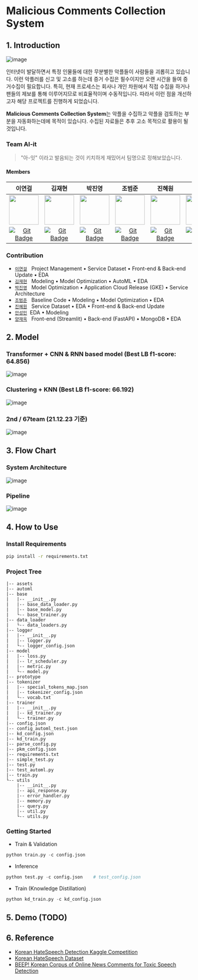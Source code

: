 # Malicious Comments Collection System

## 1. Introduction

![image](https://user-images.githubusercontent.com/48538655/146724216-66d3da83-5024-4253-b170-1acd4449a344.png)

  인터넷이 발달하면서 특정 인물들에 대한 무분별한 악플들이 사람들을 괴롭히고 있습니다. 이런 악플러를 신고 및 고소를 하는데 증거 수집은 필수이지만 오랜 시간을 들여 증거수집이 필요합니다. 특히, 현재 프로세스는 회사나 개인 차원에서 직접 수집을 하거나 팬들의 제보를 통해 이루어지므로 비효율적이며 수동적입니다. 따라서 이런 점을 개선하고자 해당 프로젝트를 진행하게 되었습니다.

  **Malicious Comments Collection System**는 악플을 수집하고 악플을 검토하는 부분을 자동화하는데에 목적이 있습니다. 수집된 자료들은 추후 고소 목적으로 활용이 될 것입니다. 

### Team AI-it

> "아-잇" 이라고 발음되는 것이 키치하게 재밌어서 팀명으로 정해보았습니다.

#### Members

|                            이연걸                            |                            김재현                            |                            박진영                            |                            조범준                            |                            진혜원                            |                            안성민                            |                            양재욱                            |
| :----------------------------------------------------------: | :----------------------------------------------------------: | :----------------------------------------------------------: | :----------------------------------------------------------: | :----------------------------------------------------------: | :----------------------------------------------------------: | :----------------------------------------------------------: |
| <img src='https://avatars.githubusercontent.com/u/48538655?v=4' height=80 width=80px></img> | <img src='https://avatars.githubusercontent.com/u/83448285?v=4' height=80 width=80px></img> | <img src='https://avatars.githubusercontent.com/u/34739974?v=4' height=80 width=80px></img> | <img src='https://avatars.githubusercontent.com/u/20266073?v=4' height=80 width=80px></img> | <img src='https://avatars.githubusercontent.com/u/39722108?v=4' height=80 width=80px></img> | <img src='https://avatars.githubusercontent.com/u/81609329?v=4' height=80 width=80px></img> | <img src='https://avatars.githubusercontent.com/u/56633607?v=4' height=80 width=80px></img> |
| [![Git Badge](http://img.shields.io/badge/-Github-black?style=flat-square&logo=github)](https://github.com/LeeYeonGeol) | [![Git Badge](http://img.shields.io/badge/-Github-black?style=flat-square&logo=github)](https://github.com/CozyKim) | [![Git Badge](http://img.shields.io/badge/-Github-black?style=flat-square&logo=github)](https://github.com/nazzang49) | [![Git Badge](http://img.shields.io/badge/-Github-black?style=flat-square&logo=github)](https://github.com/goattier) | [![Git Badge](http://img.shields.io/badge/-Github-black?style=flat-square&logo=github)](https://github.com/hyewon11) | [![Git Badge](http://img.shields.io/badge/-Github-black?style=flat-square&logo=github)](https://github.com/tttangmin) | [![Git Badge](http://img.shields.io/badge/-Github-black?style=flat-square&logo=github)](https://github.com/didwodnr123) |

### Contribution

- [`이연걸`](https://github.com/LeeYeonGeol) &nbsp; Project Management • Service Dataset • Front-end & Back-end Update • EDA
- [`김재현`](https://github.com/CozyKim) &nbsp; Modeling • Model Optimization • AutoML • EDA
- [`박진영`](https://github.com/nazzang49) &nbsp; Model Optimization • Application Cloud Release (GKE) • Service Architecture
- [`조범준`](https://github.com/goattier) &nbsp; Baseline Code • Modeling • Model Optimization • EDA
- [`진혜원`](https://github.com/hyewon11) &nbsp; Service Dataset • EDA • Front-end & Back-end Update
- [`안성민`](https://github.com/tttangmin)  &nbsp;EDA • Modeling
- [`양재욱`](https://github.com/didwodnr123) &nbsp; Front-end (Streamlit) • Back-end (FastAPI) • MongoDB •  EDA

## 2. Model

### Transformer + CNN & RNN based model (Best LB f1-score: 64.856)
![image](https://user-images.githubusercontent.com/20266073/147147702-ff94e551-ea1c-4b4e-bdd5-622a31680442.png)

### Clustering + KNN (Best LB f1-score: 66.192)
![image](https://user-images.githubusercontent.com/20266073/147147922-aebcf049-1f3f-49b3-954f-a9322d4ec901.png)

### 2nd / 67team (21.12.23 기준)
![image](https://user-images.githubusercontent.com/20266073/147148111-587f6ca2-0252-4237-ab63-bc9e919c3064.png)


## 3. Flow Chart

### System Architecture

![image](https://user-images.githubusercontent.com/39722108/147093220-ef42c25c-c240-4911-93c9-ec0eb81af432.png)

### Pipeline

![image](https://user-images.githubusercontent.com/48538655/146738181-85996171-e84f-451a-85ca-165098608523.png)

## 4. How to Use

### Install Requirements

```bash
pip install -r requirements.txt
```

### Project Tree

```
|-- assets
|-- automl
|-- base
|   |-- __init__.py
|   |-- base_data_loader.py
|   |-- base_model.py
|   └-- base_trainer.py
|-- data_loader
|   └-- data_loaders.py
|-- logger
|   |-- __init__.py
|   |-- logger.py
|   └-- logger_config.json
|-- model
|   |-- loss.py
|   |-- lr_scheduler.py
|   |-- metric.py
|   └-- model.py
|-- prototype
|-- tokenizer
|   |-- special_tokens_map.json
|   |-- tokenizer_config.json
|   └-- vocab.txt
|-- trainer
|   |-- __init__.py
|   |-- kd_trainer.py
|   └-- trainer.py
|-- config.json
|-- config_automl_test.json
|-- kd_config.json
|-- kd_train.py
|-- parse_config.py
|-- pkm_config.json
|-- requirements.txt
|-- simple_test.py
|-- test.py
|-- test_automl.py
|-- train.py
└-- utils
    |-- __init__.py
    |-- api_response.py
    |-- error_handler.py
    |-- memory.py
    |-- query.py
    |-- util.py
    └-- utils.py
```

### Getting Started
- Train & Validation
```python
python train.py -c config.json
```
- Inference
```python
python test.py -c config.json    # test_config.json
```
- Train (Knowledge Distillation)
```python
python kd_train.py -c kd_config.json
```

## 5. Demo (TODO)

## 6. Reference
- [Korean HateSpeech Detection Kaggle Competition](https://www.kaggle.com/c/korean-hate-speech-detection/data)
- [Korean HateSpeech Dataset](https://github.com/kocohub/korean-hate-speech)
- [BEEP! Korean Corpus of Online News Comments for Toxic Speech Detection](https://aclanthology.org/2020.socialnlp-1.4/)
